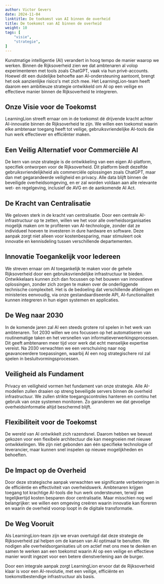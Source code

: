 ```yaml
---
author: Victor Gevers
date: 2024-11-04
linktitle: De toekomst van AI binnen de overheid
title: De toekomst van AI binnen de overheid
weight: 10
tags: [
    "visie",
    "strategie",
]
---
```


Kunstmatige intelligentie (AI) verandert in hoog tempo de manier waarop we werken. Binnen de Rijksoverheid zien we dat ambtenaren al volop experimenteren met tools zoals ChatGPT, vaak via hun privé-accounts. Hoewel dit een duidelijke behoefte aan AI-ondersteuning aantoont, brengt het ook aanzienlijke risico's met zich mee. Het LearningLion-team heeft daarom een ambitieuze strategie ontwikkeld om AI op een veilige en effectieve manier binnen de Rijksoverheid te integreren.

## Onze Visie voor de Toekomst
LearningLion streeft ernaar om in de toekomst dé drijvende kracht achter AI-innovatie binnen de Rijksoverheid te zijn. We willen een toekomst waarin elke ambtenaar toegang heeft tot veilige, gebruiksvriendelijke AI-tools die hun werk effectiever en efficiënter maken.

## Een Veilig Alternatief voor Commerciële AI
De kern van onze strategie is de ontwikkeling van een eigen AI-platform, specifiek ontworpen voor de Rijksoverheid. Dit platform biedt dezelfde gebruiksvriendelijkheid als commerciële oplossingen zoals ChatGPT, maar dan met gegarandeerde veiligheid en privacy. Alle data blijft binnen de beveiligde overheidsomgeving, en er zal worden voldaan aan alle relevante wet- en regelgeving, inclusief de AVG en de aankomende AI Act.

## De Kracht van Centralisatie
We geloven sterk in de kracht van centralisatie. Door een centrale AI-infrastructuur op te zetten, willen we het voor alle overheidsorganisaties mogelijk maken om te profiteren van AI-technologie, zonder dat ze individueel hoeven te investeren in dure hardware en software. Deze aanpak zorgt niet alleen voor kostenbesparing, maar stimuleert ook innovatie en kennisdeling tussen verschillende departementen.

## Innovatie Toegankelijk voor Iedereen
We streven ernaar om AI toegankelijk te maken voor de gehele Rijksoverheid door een gebruiksvriendelijke infrastructuur te bieden. Ontwikkelaars kunnen zich dan focussen op het bouwen van innovatieve oplossingen, zonder zich zorgen te maken over de onderliggende technische complexiteit. Het is de bedoeling dat verschillende afdelingen en ministeries eenvoudig, via onze gestandaardiseerde API, AI-functionaliteit kunnen integreren in hun eigen systemen en applicaties.

## De Weg naar 2030
In de komende jaren zal AI een steeds grotere rol spelen in het werk van ambtenaren. Tot 2030 willen we ons focussen op het automatiseren van routinematige taken en het versnellen van informatieverwerkingsprocessen. Dit geeft ambtenaren meer tijd voor werk dat echt menselijke expertise vereist. Na 2030 verwachten we een verschuiving naar nog geavanceerdere toepassingen, waarbij AI een nog strategischere rol zal spelen in besluitvormingsprocessen.

## Veiligheid als Fundament
Privacy en veiligheid vormen het fundament van onze strategie. Alle AI-modellen zullen draaien op streng beveiligde servers binnen de overheid infrastructuur. We zullen strikte toegangscontroles hanteren en continu het gebruik van onze systemen monitoren. Zo garanderen we dat gevoelige overheidsinformatie altijd beschermd blijft.

## Flexibiliteit voor de Toekomst
De wereld van AI ontwikkelt zich razendsnel. Daarom hebben we bewust gekozen voor een flexibele architectuur die kan meegroeien met nieuwe ontwikkelingen. We zijn niet gebonden aan één specifieke technologie of leverancier, maar kunnen snel inspelen op nieuwe mogelijkheden en behoeften.

## De Impact op de Overheid
Door deze strategische aanpak verwachten we significante verbeteringen in de efficiëntie en effectiviteit van overheidswerk. Ambtenaren krijgen toegang tot krachtige AI-tools die hun werk ondersteunen, terwijl we tegelijkertijd kosten besparen door centralisatie. Maar misschien nog wel belangrijker: we willen een omgeving creëren waarin innovatie kan floreren en waarin de overheid voorop loopt in de digitale transformatie.

## De Weg Vooruit
Als LearningLion-team zijn we ervan overtuigd dat deze strategie de Rijksoverheid zal helpen om de kansen van AI optimaal te benutten. We nodigen alle overheidsorganisaties uit om actief met ons mee te denken en samen te werken aan een toekomst waarin AI op een veilige en effectieve manier wordt ingezet voor een betere dienstverlening aan de burger.

Door een integrale aanpak zorgt LearningLion ervoor dat de Rijksoverheid klaar is voor een AI-revolutie, met een veilige, efficiënte en toekomstbestendige infrastructuur als basis.
